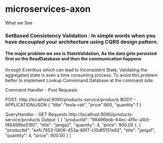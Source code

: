 # microservices-axon

What we See 

### SetBased Consistency Validation : In simple words when you have decoupled your architecture using CQRS design pattern.
#### The major problem we see is StateValidation, As the data gets persisted first on the ReadDatabase and then the communication happens 
through Eventbus which can lead to Inconsistent State, Validating the aggregated state is even a time consuming process.
To avoid this problem better to implement Lookup Commmand Database at the command side.




Command Handler - Post Requests

POST: http://localhost:9090/products-service/products
BODY - APPLICATION/JSON
{
    "title":"tesla-rati",
    "price":900,
    "quantity":1
}

QueryHandler - GET Requests
http://localhost:9090/products-service/products
Output:
[
    {
        "productId": "98496bbb-64ec-4f5c-a1b5-f86499be5160",
        "title": "janga2",
        "quantity": 4,
        "price": 900.00
    },
    {
        "productId": "eefc7653-5606-453a-89f7-c10df0151e92",
        "title": "janga1",
        "quantity": 4,
        "price": 900.00
    }
]
